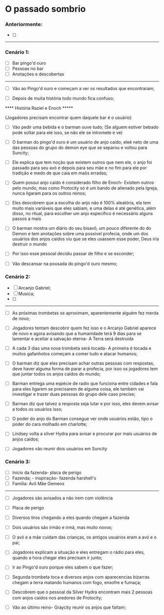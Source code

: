 # O passado sombrio

### Anteriormente:

- [ ] 


---

### Cenário 1:

- [ ] Bar pingo'd ouro
- [ ] Pessoas no bar
- [ ] Anotações e descobertas

---

- [ ] Vão ao Pingo'd ouro e começam a ver os resultados que encontraram; 

- [ ] Depois de muita história todo mundo fica confuso;

**** História Raziel e Enoch *****


 (Jogadores precisam encontrar quem daquele bar é o usuário)
- [ ] Vão pedir uma bebida e o barman ouve tudo;
(Se alguem estiver bebado pode soltar para ele isso, se não ele se intromete e ve)

- [ ] O barman do pingo'd ouro é um usuário de anjo caído, eleé neto de uma das pessoas do grupo do demon eye que se separou e voltou para Suncity;
- [ ] Ele explica que tem noção que existem outros que nem ele, o anjo foi passado para seu avó e depois para seu mãe e no fim para ele por tradição e medo de que caia em maõs erradas;

- [ ] Quem possui anjo caído é considerado filho de Enoch- Existem outros pelo mundo, mas como Protocity só é um bando de alienado pela Igreja, nunca ligaram para os outros reinos;
- [ ] Eles descobrem que a escolha do anjo não é 100% aleatória, ela tem muito mais variáveis que eles sabiam, e uma delas é até genética, além disso, no ritual, para escolher um anjo específico é necessário alguns passos a mais


- [ ] O barman mostra um diário do seu bisavô, um pouco diferente do do Demon e tem anotações sobre uma possível profecia, onde um dos usuários dos anjos caídos viu que se eles usassem esse poder, Deus iria destruir o mundo
- [ ] Por isso esse pessoal decidiu passar de filho e se esconder;

- [ ] Vão descansar na pousada do pingo'd ouro mesmo;

### Cenário 2:

- [ ] Arcanjo Gabriel;
- [ ] Musica;
- [ ] 


---

- [ ] As próximas trombetas se aproximam, aparentemente alguém fez merda de novo;
- [ ] Jogadores tentam descobrir quem fez isso e o Arcanjo Gabriel aparece de novo e agora avisando que a humanidade terá 9 dias para se lamentar e aceitar a salvação eterna- A Terra será destruída
- [ ] A cada 3 dias uma nova trombeta será tocada- A primeira é tocada e muitos gafanhotos começam a comer tudo e atacar humanos;
- [ ] O barman diz que eles precisam achar outras pessoas com respostas, deve haver alguma forma de parar a profecia, por isso os jogadores tem que juntar todos os anjos caídos do mundo;
- [ ] Barman entrega uma espécie de radio que funciona entre cidades e fala para eles ligarem se precisarem de alguma coisa, ele também vai investigar e trazer duas pessoas do grupo dele caso precise;
- [ ] Barman diz que talvez a resposta seja lutar e por isso, eles devem avisar a todos os usuários isso;
- [ ] O poder do anjo do Barman consegue ver onde usuários estão, tipo o poder do cara molhado em charlotte;
- [ ] Lindsey volta a silver Hydra para avisar e procurar por mais usuários de anjos caídos;
- [ ] Jogadores vão reunir dois usuários em Suncity


### Cenário 3:

- [ ] Inicio da fazenda- placa de perigo
- [ ] Fazenda; - inspiração- fazenda harshell's
- [ ] Familia:
    Avô
    Mãe
    Gemeos

---

- [ ] Jogadores são avisados a não irem com violência
- [ ] Placa de perigo
- [ ] Diversos tiros chegando a eles quando chegam a fazenda
- [ ] Dois usuários são irmão e irmã, mas muito novos;
- [ ] O avô e a mãe cuidam das crianças, os antigos usuários eram a avó e o pai; 
- [ ] Jogadores explicam a situação e eles entregam o rádio para eles, quando a hora chegar eles precisam ir junto;
- [ ] Ir ao Pingo'd ouro porque eles sabem o que fazer;


- [ ] Segunda trombeta toca e diversos anjos com aparecencias bizarras chegam a terra matando humanos com fogo, enxofre e fumaça;
- [ ] Descobrem que o pessoal da Silver Hydra encontram mais 2 pessoas com anjos caídos nos aredores de Protocity;
- [ ] Vão ao último reino- Graycity reunir os anjos que faltam;
